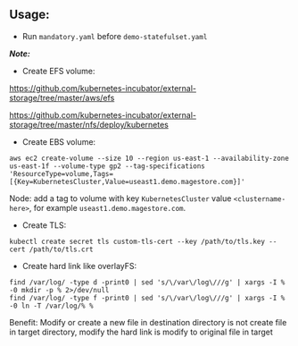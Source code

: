 Usage:
---

* Run ```mandatory.yaml``` before ```demo-statefulset.yaml```


***Note:***

* Create EFS volume:

https://github.com/kubernetes-incubator/external-storage/tree/master/aws/efs

https://github.com/kubernetes-incubator/external-storage/tree/master/nfs/deploy/kubernetes

* Create EBS volume:

```
aws ec2 create-volume --size 10 --region us-east-1 --availability-zone us-east-1f --volume-type gp2 --tag-specifications 'ResourceType=volume,Tags=[{Key=KubernetesCluster,Value=useast1.demo.magestore.com}]'
```
Node: add a tag to volume with key ``KubernetesCluster`` value ``<clustername-here>``, for example ``useast1.demo.magestore.com``.

* Create TLS:

```
kubectl create secret tls custom-tls-cert --key /path/to/tls.key --cert /path/to/tls.crt
```

* Create hard link like overlayFS:

```
find /var/log/ -type d -print0 | sed 's/\/var\/log\///g' | xargs -I % -0 mkdir -p % 2>/dev/null
find /var/log/ -type f -print0 | sed 's/\/var\/log\///g' | xargs -I % -0 ln -T /var/log/% %
```

Benefit: Modify or create a new file in destination directory is not create file in target directory, modify the hard link is modify to original file in target
